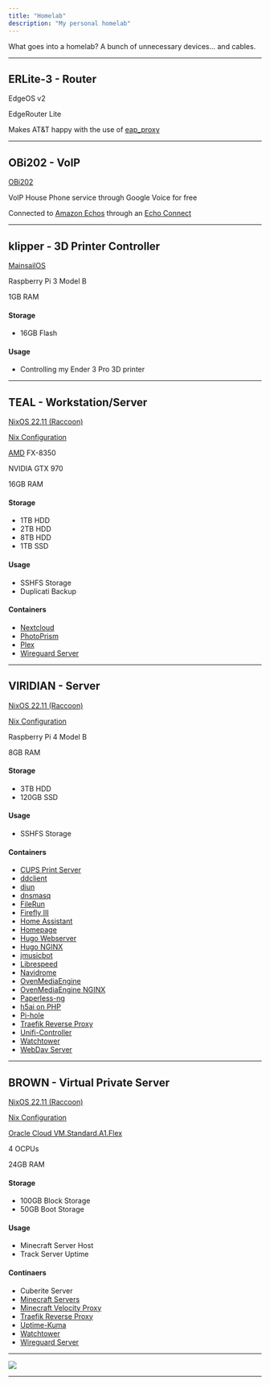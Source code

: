 ```yaml
---
title: "Homelab"
description: "My personal homelab"
---
```


What goes into a homelab? A bunch of unnecessary devices... and cables.

---

## ERLite-3 - Router

EdgeOS v2

EdgeRouter Lite

Makes AT&T happy with the use of [eap_proxy](https://github.com/jaysoffian/eap_proxy)

---
## OBi202 - VoIP

[OBi202](https://www.obitalk.com/info/products/obi202)

VoIP House Phone service through Google Voice for free

Connected to [Amazon Echos](https://www.youtube.com/watch?v=IRmGZSdH2qY) through an [Echo Connect](https://www.amazon.com/dp/B076ZRFP6Y)

---
## klipper - 3D Printer Controller

[MainsailOS](https://docs.mainsail.xyz/setup/mainsail-os)

Raspberry Pi 3 Model B

1GB RAM

#### Storage
 - 16GB Flash

#### Usage
 - Controlling my Ender 3 Pro 3D printer

---
## TEAL - Workstation/Server

[NixOS 22.11 (Raccoon)](https://nixos.org/)

[Nix Configuration](https://github.com/LegitMagic/nix-config)

[AMD](https://youtu.be/zAEXuONMJCQ?t=45) FX-8350

NVIDIA GTX 970

16GB RAM

#### Storage
 - 1TB HDD
 - 2TB HDD
 - 8TB HDD
 - 1TB SSD

#### Usage
 - SSHFS Storage
 - Duplicati Backup

#### Containers
 - [Nextcloud](https://github.com/nextcloud/docker)
 - [PhotoPrism](https://docs.photoprism.app/getting-started/)
 - [Plex](https://github.com/linuxserver/docker-plex)
 - [Wireguard Server](https://github.com/linuxserver/docker-wireguard)

---
## VIRIDIAN - Server

[NixOS 22.11 (Raccoon)](https://nixos.org/)

[Nix Configuration](https://github.com/LegitMagic/nix-config)

Raspberry Pi 4 Model B

8GB RAM

#### Storage
 - 3TB HDD
 - 120GB SSD

#### Usage
 - SSHFS Storage

#### Containers
 - [CUPS Print Server](https://github.com/chuckcharlie/cups-avahi-airprint)
 - [ddclient](https://github.com/linuxserver/docker-ddclient)
 - [diun](https://crazymax.dev/diun/install/docker/)
 - [dnsmasq](https://github.com/LegitMagic/misc/tree/master/dnsmasq_docker)
 - [FileRun](https://docs.filerun.com/docker)
 - [Firefly III](https://docs.firefly-iii.org/firefly-iii/installation/docker/)
 - [Home Assistant](https://www.home-assistant.io/installation/generic-x86-64#install-home-assistant-container)
 - [Homepage](https://github.com/benphelps/homepage)
 - [Hugo Webserver](https://github.com/klakegg/docker-hugo)
 - [Hugo NGINX](https://github.com/nginxinc/docker-nginx)
 - [jmusicbot](https://github.com/craumix/jmb-container)
 - [Librespeed](https://github.com/librespeed/speedtest/blob/master/doc_docker.md)
 - [Navidrome](https://www.navidrome.org/docs/installation/docker/)
 - [OvenMediaEngine](https://airensoft.gitbook.io/ovenmediaengine/getting-started#running-with-docker)
 - [OvenMediaEngine NGINX](https://github.com/nginxinc/docker-nginx)
 - [Paperless-ng](https://paperless-ng.readthedocs.io/en/latest/setup.html#setup-docker-hub)
 - [h5ai on PHP](https://github.com/docker-library/php)
 - [Pi-hole](https://github.com/pi-hole/docker-pi-hole)
 - [Traefik Reverse Proxy](https://github.com/traefik/traefik-library-image)
 - [Unifi-Controller](https://hub.docker.com/r/linuxserver/unifi-controller)
 - [Watchtower](https://github.com/containrrr/watchtower)
 - [WebDav Server](https://rclone.org/install/#install-with-docker)

---
## BROWN - Virtual Private Server

[NixOS 22.11 (Raccoon)](https://nixos.org/)

[Nix Configuration](https://github.com/LegitMagic/nix-config)

[Oracle Cloud VM.Standard.A1.Flex](https://www.oracle.com/cloud/free/)

4 OCPUs

24GB RAM

#### Storage
 - 100GB Block Storage
 - 50GB Boot Storage

#### Usage
 - Minecraft Server Host
 - Track Server Uptime

#### Continaers
 - Cuberite Server
 - [Minecraft Servers](https://github.com/itzg/docker-minecraft-server)
 - [Minecraft Velocity Proxy](https://github.com/itzg/docker-bungeecord)
 - [Traefik Reverse Proxy](https://github.com/traefik/traefik-library-image)
 - [Uptime-Kuma](https://github.com/louislam/uptime-kuma)
 - [Watchtower](https://github.com/containrrr/watchtower)
 - [Wireguard Server](https://github.com/linuxserver/docker-wireguard)

---
<img src="https://img.shields.io/date/1674053137?label=Last%20Updated&style=for-the-badge">

---

<script src="https://utteranc.es/client.js"
  repo="LegitMagic/terascripting"
  issue-term="og:title"
  theme="icy-dark"
  crossorigin="anonymous"
  async>
</script>
